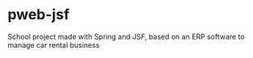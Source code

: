 # pweb-jsf
School project made with Spring and JSF, based on an ERP software to manage car rental business

